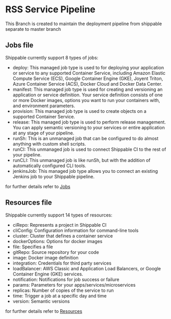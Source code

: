 # RSS Service Pipeline

This Branch is created to maintain the deployment pipeline from shippable separate to master branch


## Jobs file

Shippable currently support 8 types of jobs:

* deploy: This managed job type is used to for deploying your application or service to any supported Container Service, including Amazon Elastic Compute Service (ECS), Google Container Engine (GKE), Joyent Triton, Azure Container Service (ACS), Docker Cloud and Docker Data Center.
* manifest: This managed job type is used for creating and versioning an application or service definition. Your service definition consists of one or more Docker images, options you want to run your containers with, and environment parameters.
* provision: This managed job type is used to create objects on a supported Container Service.
* release: This managed job type is used to perform release management. You can apply semantic versioning to your services or entire application at any stage of your pipeline.
* runSh: This is an unmanaged job that can be configured to do almost anything with custom shell scripts.
* runCI: This unmanaged job is used to connect Shippable CI to the rest of your pipeline.
* runCLI: This unmanaged job is like runSh, but with the addition of automatically configured CLI tools.
* jenkinsJob: This managed job type allows you to connect an existing Jenkins job to your Shippable pipeline.

for further details refer to [Jobs](http://docs.shippable.com/pipelines/jobs/overview/)

## Resources file

Shippable currently support 14 types of resources:

* ciRepo: Represents a project in Shippable CI
* cliConfig: Configuration information for command-line tools
* cluster: Cluster that defines a container service
* dockerOptions: Options for docker images
* file: Specifies a file
* gitRepo: Source repository for your code
* image: Docker image definition
* integration: Credentials for third party services
* loadBalancer: AWS Classic and Application Load Balancers, or Google Container Engine (GKE) services.
* notification: Notifications for job success or failure
* params: Parameters for your apps/services/microservices
* replicas: Number of copies of the service to run
* time: Trigger a job at a specific day and time
* version: Semantic versions

for further details refer to [Resources](http://docs.shippable.com/pipelines/resources/overview/)
